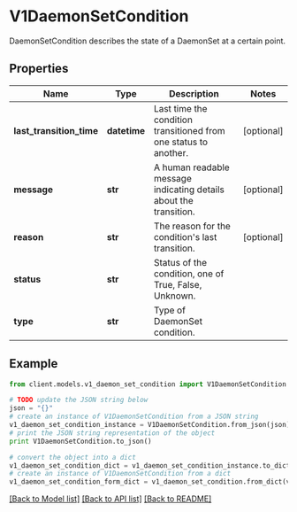 # V1DaemonSetCondition

DaemonSetCondition describes the state of a DaemonSet at a certain point.

## Properties
Name | Type | Description | Notes
------------ | ------------- | ------------- | -------------
**last_transition_time** | **datetime** | Last time the condition transitioned from one status to another. | [optional] 
**message** | **str** | A human readable message indicating details about the transition. | [optional] 
**reason** | **str** | The reason for the condition&#39;s last transition. | [optional] 
**status** | **str** | Status of the condition, one of True, False, Unknown. | 
**type** | **str** | Type of DaemonSet condition. | 

## Example

```python
from client.models.v1_daemon_set_condition import V1DaemonSetCondition

# TODO update the JSON string below
json = "{}"
# create an instance of V1DaemonSetCondition from a JSON string
v1_daemon_set_condition_instance = V1DaemonSetCondition.from_json(json)
# print the JSON string representation of the object
print V1DaemonSetCondition.to_json()

# convert the object into a dict
v1_daemon_set_condition_dict = v1_daemon_set_condition_instance.to_dict()
# create an instance of V1DaemonSetCondition from a dict
v1_daemon_set_condition_form_dict = v1_daemon_set_condition.from_dict(v1_daemon_set_condition_dict)
```
[[Back to Model list]](../README.md#documentation-for-models) [[Back to API list]](../README.md#documentation-for-api-endpoints) [[Back to README]](../README.md)


